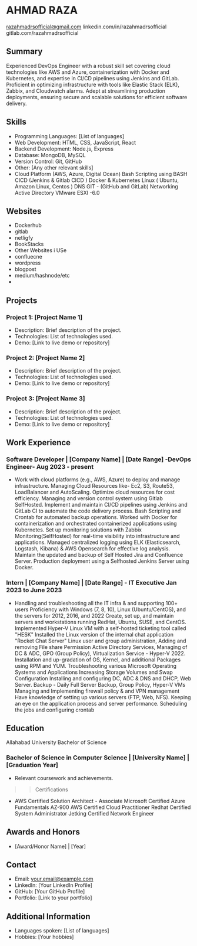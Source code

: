 # AHMAD RAZA

razahmadrsofficial@gmail.com
linkedin.com/in/razahmadrsofficial
gitlab.com/razahmadrsofficial

## Summary
Experienced DevOps Engineer with a robust skill set covering cloud technologies like AWS and Azure,
containerization with Docker and Kubernetes, and expertise in CI/CD pipelines using Jenkins and GitLab.
Proficient in optimizing infrastructure with tools like Elastic Stack (ELK), Zabbix, and Cloudwatch alarms.
Adept at streamlining production deployments, ensuring secure and scalable solutions for efficient
software delivery.


## Skills
- Programming Languages: [List of languages]
- Web Development: HTML, CSS, JavaScript, React
- Backend Development: Node.js, Express
- Database: MongoDB, MySQL
- Version Control: Git, GitHub
- Other: [Any other relevant skills]
- Cloud Platform (AWS, Azure, Digital Ocean)
Bash Scripting using BASH
CICD (Jenkins & Gitlab CICD )
Docker & Kubernetes
Linux ( Ubuntu, Amazon Linux, Centos )
DNS
GIT - (GitHub and GitLab)
Networking
Active Directory
VMware ESXI -6.0

## Websites
 - Dockerhub
 - gitlab
 - netligfy
 - BookStacks
 - Other Websites i USe
 - confluecne
 - wordpress
 - blogpost
 - medium/hashnode/etc
 - 




## Projects

### Project 1: [Project Name 1]
- Description: Brief description of the project.
- Technologies: List of technologies used.
- Demo: [Link to live demo or repository]

### Project 2: [Project Name 2]
- Description: Brief description of the project.
- Technologies: List of technologies used.
- Demo: [Link to live demo or repository]

### Project 3: [Project Name 3]
- Description: Brief description of the project.
- Technologies: List of technologies used.
- Demo: [Link to live demo or repository]

## Work Experience

### Software Developer | [Company Name] | [Date Range] -DevOps Engineer- Aug 2023 - present
- Work with cloud platforms (e.g., AWS, Azure) to deploy and manage infrastructure.
Managing Cloud Resources like- Ec2, S3, Route53, LoadBalancer and AutoScaling.
Optimize cloud resources for cost efficiency.
Managing and version control system using Gitlab SelfHosted.
Implement and maintain CI/CD pipelines using Jenkins and GitLab CI to automate the code
delivery process.
Bash Scripting and Crontab for automated backup operations.
Worked with Docker for containerization and orchestrated containerized applications using
Kubernetes.
Set up monitoring solutions with Zabbix Monitoring(SelfHosted) for real-time visibility into
infrastructure and applications.
Managed centralized logging using ELK (Elasticsearch, Logstash, Kibana) & AWS Opensearch for
effective log analysis.
Maintain the updated and backup of Self Hosted Jira and Confluence Server.
Production deployment using a Selfhosted Jenkins Server using Docker.

### Intern | [Company Name] | [Date Range] - IT Executive Jan 2023 to June 2023
- Handling and troubleshooting all the IT infra & and supporting 100+ users
Proficiency with Windows (7, 8, 10), Linux (Ubuntu/CentOS), and the servers for 2012, 2016, and
2022
Create, set up, and maintain servers and workstations running RedHat, Ubuntu, SUSE, and CentOS.
Implemented Hyper-V Linux VM with a self-hosted ticketing tool called "HESK"
Installed the Linux version of the internal chat application "Rocket Chat Server"
Linux user and group administration, Adding and removing File share Permission
Active Directory Services, Managing of DC & ADC, GPO (Group Policy),
Virtualization Service - Hyper-V 2022.
Installation and up-gradation of OS, Kernel, and additional Packages using RPM and YUM.
Troubleshooting various Microsoft Operating Systems and Applications
Increasing Storage Volumes and Swap Configuration
Installing and configuring DC, ADC & DNS and DHCP, Web Server.
Backup - Daily Full Server Backup, Group Policy, Hyper-V VMs
Managing and Implementing firewall policy & and VPN management
Have knowledge of setting up various servers (FTP, Web, NFS).
Keeping an eye on the application process and server performance.
Scheduling the jobs and configuring crontab


## Education
Allahabad University
Bachelor of Science

### Bachelor of Science in Computer Science | [University Name] | [Graduation Year]
- Relevant coursework and achievements.

>> Certifications
- AWS Certified Solution Architect - Associate
Microsoft Certified Azure Fundamentals AZ-900
AWS Certified Cloud Practitioner
Redhat Certified System Administrator
Jetking Certified Network Engineer

## Awards and Honors
- [Award/Honor Name] | [Year]

## Contact
- Email: your.email@example.com
- LinkedIn: [Your LinkedIn Profile]
- GitHub: [Your GitHub Profile]
- Portfolio: [Link to your portfolio]

## Additional Information
- Languages spoken: [List of languages]
- Hobbies: [Your hobbies]
